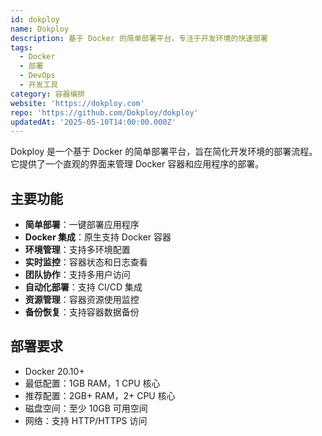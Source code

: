 ```yaml
---
id: dokploy
name: Dokploy
description: 基于 Docker 的简单部署平台，专注于开发环境的快速部署
tags:
  - Docker
  - 部署
  - DevOps
  - 开发工具
category: 容器编排
website: 'https://dokploy.com'
repo: 'https://github.com/Dokploy/dokploy'
updatedAt: '2025-05-10T14:00:00.000Z'
---
```


Dokploy 是一个基于 Docker 的简单部署平台，旨在简化开发环境的部署流程。它提供了一个直观的界面来管理 Docker 容器和应用程序的部署。

## 主要功能

- **简单部署**：一键部署应用程序
- **Docker 集成**：原生支持 Docker 容器
- **环境管理**：支持多环境配置
- **实时监控**：容器状态和日志查看
- **团队协作**：支持多用户访问
- **自动化部署**：支持 CI/CD 集成
- **资源管理**：容器资源使用监控
- **备份恢复**：支持容器数据备份

## 部署要求

- Docker 20.10+
- 最低配置：1GB RAM，1 CPU 核心
- 推荐配置：2GB+ RAM，2+ CPU 核心
- 磁盘空间：至少 10GB 可用空间
- 网络：支持 HTTP/HTTPS 访问 